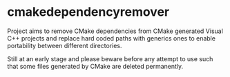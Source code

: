 # cmakedependencyremover

Project aims to remove CMake dependencies from CMake generated Visual C++ projects and replace hard coded paths with generics ones to
enable portability between different directories. 

Still at an early stage and please beware before any attempt to use such that some files generated by CMake are deleted permanently.
